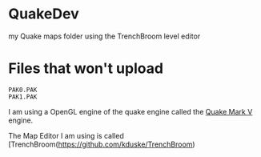 # QuakeDev
my Quake maps folder using the TrenchBroom level editor

# Files that won't upload
```
PAK0.PAK
PAK1.PAK
```
I am using a OpenGL engine of the quake engine called the [Quake Mark V](http://quakeone.com/markv/) engine.

The Map Editor I am using is called [TrenchBroom(https://github.com/kduske/TrenchBroom)
